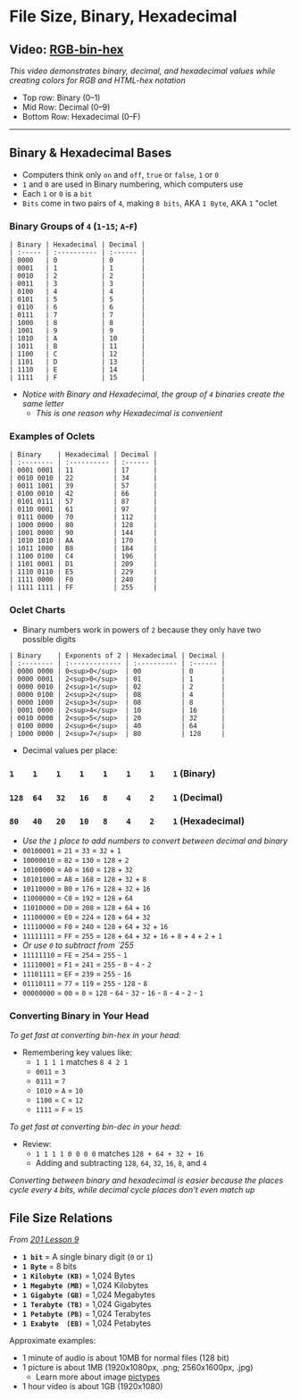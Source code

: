 # File Size, Binary, Hexadecimal

## Video: [RGB-bin-hex](https://www.youtube.com/watch?v=HX46ILgwTNk)

*This video demonstrates binary, decimal, and hexadecimal values while creating colors for RGB and HTML-hex notation*

- Top row: Binary (0–1)
- Mid Row: Decimal (0–9)
- Bottom Row: Hexadecimal (0–F)

___

## Binary & Hexadecimal Bases
- Computers think only `on` and `off`, `true` or `false`, `1` or `0`
- `1` and `0` are used in Binary numbering, which computers use
- Each `1` or `0` is a `bit`
- `Bits` come in two pairs of `4`, making `8 bits`, AKA `1 Byte`, AKA `1` "oclet

### Binary Groups of `4` (`1`-`15`; `A`-`F`)
```
| Binary | Hexadecimal | Decimal |
| :----- | :---------- | :------ |
| 0000   | 0           | 0       |
| 0001   | 1           | 1       |
| 0010   | 2           | 2       |
| 0011   | 3           | 3       |
| 0100   | 4           | 4       |
| 0101   | 5           | 5       |
| 0110   | 6           | 6       |
| 0111   | 7           | 7       |
| 1000   | 8           | 8       |
| 1001   | 9           | 9       |
| 1010   | A           | 10      |
| 1011   | B           | 11      |
| 1100   | C           | 12      |
| 1101   | D           | 13      |
| 1110   | E           | 14      |
| 1111   | F           | 15      |
```
- *Notice with Binary and Hexadecimal, the group of `4` binaries create the same letter*
  - *This is one reason why Hexadecimal is convenient*

### Examples of Oclets
```
| Binary    | Hexadecimal | Decimal |
| :-------- | :---------- | :------ |
| 0001 0001 | 11          | 17      |
| 0010 0010 | 22          | 34      |
| 0011 1001 | 39          | 57      |
| 0100 0010 | 42          | 66      |
| 0101 0111 | 57          | 87      |
| 0110 0001 | 61          | 97      |
| 0111 0000 | 70          | 112     |
| 1000 0000 | 80          | 128     |
| 1001 0000 | 90          | 144     |
| 1010 1010 | AA          | 170     |
| 1011 1000 | B8          | 184     |
| 1100 0100 | C4          | 196     |
| 1101 0001 | D1          | 209     |
| 1110 0110 | E5          | 229     |
| 1111 0000 | F0          | 240     |
| 1111 1111 | FF          | 255     |
```

### Oclet Charts
- Binary numbers work in powers of `2` because they only have two possible digits

```
| Binary    | Exponents of 2 | Hexadecimal | Decimal |
| :-------- | :------------- | :---------- | :------ |
| 0000 0000 | 0<sup>0</sup>  | 00          | 0       |
| 0000 0001 | 2<sup>0</sup>  | 01          | 1       |
| 0000 0010 | 2<sup>1</sup>  | 02          | 2       |
| 0000 0100 | 2<sup>2</sup>  | 08          | 4       |
| 0000 1000 | 2<sup>3</sup>  | 08          | 8       |
| 0001 0000 | 2<sup>4</sup>  | 10          | 16      |
| 0010 0000 | 2<sup>5</sup>  | 20          | 32      |
| 0100 0000 | 2<sup>6</sup>  | 40          | 64      |
| 1000 0000 | 2<sup>7</sup>  | 80          | 128     |
```

- Decimal values per place:

### `1    1    1    1    1    1    1    1` (Binary)
### `128  64   32   16   8    4    2    1` (Decimal)
### `80   40   20   10   8    4    2    1` (Hexadecimal)

- *Use the `1` place to add numbers to convert between decimal and binary*
- `00100001` = `21` = `33` = `32` + `1`
- `10000010` = `82` = `130` = `128` + `2`
- `10100000` = `A0` = `160` = `128` + `32`
- `10101000` = `A8` = `168` = `128` + `32` + `8`
- `10110000` = `B0` = `176` = `128` + `32` + `16`
- `11000000` = `C0` = `192` = `128` + `64`
- `11010000` = `D0` = `208` = `128` + `64` + `16`
- `11100000` = `E0` = `224` = `128` + `64` + `32`
- `11110000` = `F0` = `240` = `128` + `64` + `32` + `16`
- `11111111` = `FF` = `255` = `128` + `64` + `32` + `16` + `8` + `4` + `2` + `1`
- *Or use `0` to subtract from `255*
- `11111110` = `FE` = `254` = `255` - `1`
- `11110001` = `F1` = `241` = `255` - `8` - `4` - `2`
- `11101111` = `EF` = `239` = `255` - `16`
- `01110111` = `77` = `119` = `255` - `128` - `8`
- `00000000` = `00` = `0` = `128` - `64` - `32` - `16` - `8` - `4` - `2` - `1`

### Converting Binary in Your Head
*To get fast at converting bin-hex in your head:*

- Remembering key values like:
  - `1 1 1 1` matches `8 4 2 1`
  - `0011` = `3`
  - `0111` = `7`
  - `1010` = `A` = `10`
  - `1100` = `C` = `12`
  - `1111` = `F` = `15`

*To get fast at converting bin-dec in your head:*

- Review:
  - `1 1 1 1 0 0 0 0` matches `128 + 64 + 32 + 16`
  - Adding and subtracting `128`, `64`, `32`, `16`, `8`, and `4`

*Converting between binary and hexadecimal is easier because the places cycle every `4` bits, while decimal cycle places don't even match up*

## File Size Relations
*From [201 Lesson 9](https://github.com/inkVerb/vip/blob/master/201/Lesson-09.md)*

- **`1 bit`** = A single binary digit (`0` or `1`)
- **`1 Byte`** = 8 bits
- **`1 Kilobyte (KB)`** = 1,024 Bytes
- **`1 Megabyte (MB)`** = 1,024 Kilobytes
- **`1 Gigabyte (GB)`** = 1,024 Megabytes
- **`1 Terabyte (TB)`** = 1,024 Gigabytes
- **`1 Petabyte (PB)`** = 1,024 Terabytes
- **`1 Exabyte  (EB)`** = 1,024 Petabytes

Approximate examples:
- 1 minute of audio is about 10MB for normal files (128 bit)
- 1 picture is about 1MB (1920x1080px, .png; 2560x1600px, .jpg)
  - Learn more about image [pictypes](https://github.com/inkVerb/pictypes/blob/master/README.md)
- 1 hour video is about 1GB (1920x1080)
